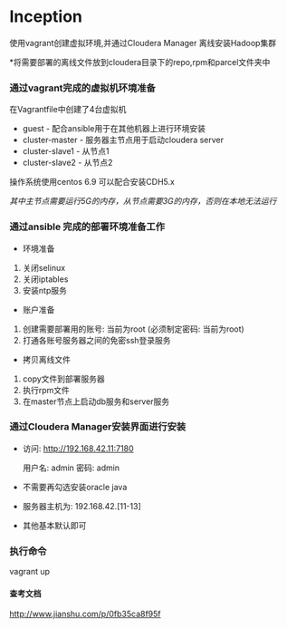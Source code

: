 # Inception 
 使用vagrant创建虚拟环境,并通过Cloudera Manager 离线安装Hadoop集群

 *将需要部署的离线文件放到cloudera目录下的repo,rpm和parcel文件夹中


### 通过vagrant完成的虚拟机环境准备
在Vagrantfile中创建了4台虚拟机

- guest - 配合ansible用于在其他机器上进行环境安装
- cluster-master - 服务器主节点用于启动cloudera server
- cluster-slave1 - 从节点1
- cluster-slave2 - 从节点2

 操作系统使用centos 6.9 可以配合安装CDH5.x

*其中主节点需要运行5G的内存，从节点需要3G的内存，否则在本地无法运行*

### 通过ansible 完成的部署环境准备工作
- 环境准备
1. 关闭selinux
2. 关闭iptables
3. 安装ntp服务

- 账户准备 
1. 创建需要部署用的账号: 当前为root (必须制定密码: 当前为root)
2. 打通各账号服务器之间的免密ssh登录服务

- 拷贝离线文件 
1. copy文件到部署服务器
2. 执行rpm文件
3. 在master节点上启动db服务和server服务

### 通过Cloudera Manager安装界面进行安装
- 访问: http://192.168.42.11:7180 

   用户名: admin 密码: admin
- 不需要再勾选安装oracle java
- 服务器主机为: 192.168.42.[11-13]
- 其他基本默认即可 


### 执行命令
vagrant up

#### 查考文档
http://www.jianshu.com/p/0fb35ca8f95f
